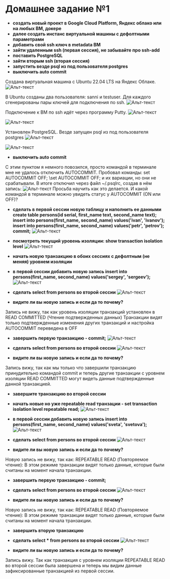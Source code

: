 # Домашнее задание №1


*	**создать новый проект в Google Cloud Platform, Яндекс облако или на любых ВМ, докере**
*	**далее создать инстанс виртуальной машины с дефолтными параметрами**
*	**добавить свой ssh ключ в metadata ВМ**
*	**зайти удаленным ssh (первая сессия), не забывайте про ssh-add**
*	**поставить PostgreSQL**
*	**зайти вторым ssh (вторая сессия)**
*	**запустить везде psql из под пользователя postgres**
*	**выключить auto commit**

Создана виртуальная машина c Ubuntu 22.04 LTS на Яндекс Облаке.
![Альт-текст](Images/HW1/1.png)

В Ubuntu cозданы два пользователя: sanni и testuser. Для каждого сгенерированы пары ключей для подключения по ssh.
![Альт-текст](Images/HW1/2.png)

Подключение к ВМ по ssh идёт через программу Putty.
![Альт-текст](Images/HW1/3.png)

![Альт-текст](Images/HW1/4.png)

Установлен PostgreSQL. 
Везде запущен psql из под пользователя postgres
![Альт-текст](Images/HW1/5.png)

![Альт-текст](Images/HW1/6.png)

*	**выключить auto commit**

С этим пунктом я немного повозился, просто командой в терминале мне не удалось отключить AUTOCOMMIT.
Пробовал команды:
set AUTOCOMMIT OFF;
\set AUTOCOMMIT OFF;
и их вариации, но они не срабатывали.
В итоге отключил через файл ~/.psqlrc, создав в нём запись:
![Альт-текст](Images/HW1/7.png)
Просьба научить как это делается. И какой командой в терминале можно увидеть статус у AUTOCOMMIT (ON или OFF)?

*	**сделать
в первой сессии новую таблицу и наполнить ее данными create table persons(id serial, first_name text, second_name text); insert into persons(first_name, second_name) values('ivan', 'ivanov'); insert into persons(first_name, second_name) values('petr', 'petrov'); commit;**
![Альт-текст](Images/HW1/8.png)

*	**посмотреть текущий уровень изоляции: show transaction isolation level**
![Альт-текст](Images/HW1/9.png)

*	**начать новую транзакцию в обоих сессиях с дефолтным (не меняя) уровнем изоляции**
*	**в первой сессии добавить новую запись insert into persons(first_name, second_name) values('sergey', 'sergeev');**
![Альт-текст](Images/HW1/10.png)

*	**сделать select from persons во второй сессии**
![Альт-текст](Images/HW1/11.png)

*	**видите ли вы новую запись и если да то почему?**

Запись не вижу, так как уровень изоляции транзакций установлен в READ COMMITTED (Чтение подтвержденных данных) Транзакции видят только подтвержденные изменения других транзакций и настройка AUTOCOMMIT переведена в OFF
*	**завершить первую транзакцию - commit;**
![Альт-текст](Images/HW1/12.png)

*	**сделать select from persons во второй сессии**
![Альт-текст](Images/HW1/13.png)

*	**видите ли вы новую запись и если да то почему?**

Запись вижу, так как мы только что завершили транзакцию принудительно командой commit и теперь другие транзакции с уровнем изоляции READ COMMITTED могут видеть данные подтвержденные данной транзакцией.
*	**завершите транзакцию во второй сессии**
*	**начать новые но уже repeatable read транзации - set transaction isolation level repeatable read;**
![Альт-текст](Images/HW1/19.png)

*	**в первой сессии добавить новую запись insert into persons(first_name, second_name) values('sveta', 'svetova');**
![Альт-текст](Images/HW1/15.png)

*	**сделать select from persons во второй сессии**
![Альт-текст](Images/HW1/16.png)

*	**видите ли вы новую запись и если да то почему?**

Новую запись не вижу, так как: REPEATABLE READ (Повторяемое чтение): В этом режиме транзакции видят только данные, которые были считаны на момент начала транзакции.
*	**завершить первую транзакцию - commit;**
*	**сделать select from persons во второй сессии**
![Альт-текст](Images/HW1/17.png)

*	**видите ли вы новую запись и если да то почему?**

Новую запись не вижу, так как: REPEATABLE READ (Повторяемое чтение): В этом режиме транзакции видят только данные, которые были считаны на момент начала транзакции.
*	**завершить вторую транзакцию**
*	**сделать select * from persons во второй сессии**
![Альт-текст](Images/HW1/18.png)

*	**видите ли вы новую запись и если да то почему?**

Запись вижу. Так как транзакция с уровнем изоляции REPEATABLE READ во второй сессии была завершена и теперь мы видим данные зафиксированные транзакцией из первой сессии.

